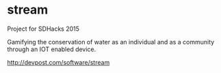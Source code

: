 # stream
Project for SDHacks 2015

Gamifying the conservation of water as an individual and as a community through an IOT enabled device.


http://devpost.com/software/stream
